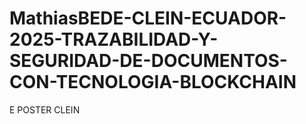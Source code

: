# MathiasBEDE-CLEIN-ECUADOR-2025-TRAZABILIDAD-Y-SEGURIDAD-DE-DOCUMENTOS-CON-TECNOLOGIA-BLOCKCHAIN
E POSTER CLEIN
